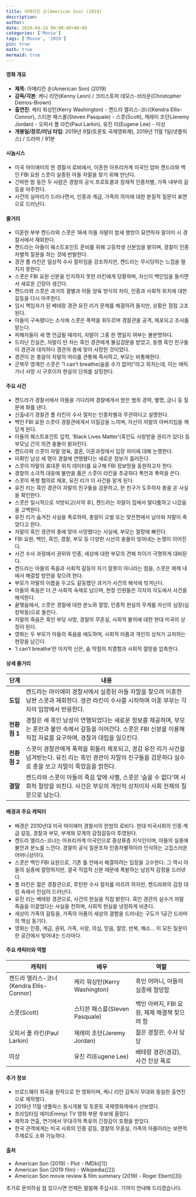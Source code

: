 ```yaml
---
title: 아메리칸 손(American Son) (2019)
description: 
author: 
date: 2020-04-24 00:00:00+00:00
categories: ['Movie']
tags: ['Movie', '2019']
pin: true
math: true
mermaid: true
---
```

#### 영화 개요

- **제목**: 아메리칸 손(American Son) (2019)
- **감독/각본**: 케니 리언(Kenny Leon) / 크리스토퍼 데모스-브라운(Christopher Demos-Brown)
- **출연진**: 케리 워싱턴(Kerry Washington) - 켄드라 엘리스-코너(Kendra Ellis-Connor), 스티븐 패스콜(Steven Pasquale) - 스콧(Scott), 제레미 조던(Jeremy Jordan) - 오피서 폴 라킨(Paul Larkin), 유진 리(Eugene Lee) - 미상
- **개봉일/장르/러닝 타임**: 2019년 9월(토론토 국제영화제), 2019년 11월 1일(넷플릭스) / 드라마 / 91분

#### 시놉시스

- 미국 마이애미의 한 경찰서 로비에서, 이혼한 아프리카계 미국인 엄마 켄드라와 백인 FBI 요원 스콧이 실종된 아들 자말을 찾기 위해 만난다.
- 긴박한 밤 동안 두 사람은 경찰의 공식 프로토콜과 잠재적 인종차별, 가족 내부의 갈등을 마주한다.
- 사건의 실마리가 드러나면서, 인종과 계급, 가족의 의미에 대한 본질적 질문이 표면으로 드러난다.

#### 줄거리

- 이혼한 부부 켄드라와 스콧은 18세 아들 자말이 밤새 행방이 묘연하자 말이미 시 경찰서에서 재회한다.
- 켄드라는 아들이 웨스트포인트 준비를 위해 고등학생 신분임을 밝히며, 경찰이 인종차별적 질문을 하는 것에 반발한다.
- 경관 폴 라킨은 일상적 수사 절차임을 강조하지만, 켄드라는 무시당하는 느낌을 떨치지 못한다.
- 스콧은 FBI 요원 신분을 인지하지 못한 라킨에게 당황하며, 자신이 백인임을 들키면서 새로운 긴장이 생긴다.
- 켄드라와 스콧은 과거의 결별과 아들 양육 방식의 차이, 인종과 사회적 위치에 대한 갈등을 다시 마주한다.
- 임시 책임자가 된 베테랑 경관 유진 리가 문제를 해결하려 들지만, 상황은 점점 고조된다.
- 아들이 구속됐다는 소식에 스콧은 폭력을 휘두르며 경찰관을 공격, 체포되고 조사를 받는다.
- 피해자들이 세 명 언급될 때까지, 자말이 그중 한 명일지 여부는 불분명하다.
- 드러난 진실은, 자말이 탄 차는 흑인 경관에게 불심검문을 받았고, 동행 흑인 친구들이 경관과 대치하다 경관의 총에 맞아 사망한 것이었다.
- 경관이 쏜 총알이 자말의 머리를 관통해 즉사하고, 부모는 비통해한다.
- 군복무 영계인 스콧은 “I can’t breathe(숨을 수가 없어)”라고 외치는데, 이는 에릭 가너 사망 시 구호이자 현실의 단죄를 상징한다.

#### 주요 사건

- 켄드라가 경찰서에서 아들을 기다리며 경찰에게서 받은 범죄 경력, 별명, 금니 등 질문에 화를 낸다.
- 신출내기 경찰관 폴 라킨이 수사 절차는 인종차별과 무관하다고 설명한다.
- 백인 FBI 요원 스콧이 경찰관에게서 이질감을 느끼며, 자신이 자말의 아버지임을 깨닫게 된다.
- 아들의 웨스트포인트 입학, ‘Black Lives Matter’(흑인도 사랑받을 권리가 있다) 등 부모님 간의 의견 충돌이 밝혀진다.
- 켄드라와 스콧이 자말 양육, 결혼, 이혼과정에서 입장 차이에 대해 논쟁한다.
- 미확인 남성 세 명이 경찰에 연행됐다는 새로운 정보가 흘러든다.
- 스콧이 자말의 휴대폰 위치 데이터를 요구해 FBI 정보망을 동원하고자 한다.
- 경찰의 소극적 대응에 불만을 품은 스콧이 라킨을 추궁하다 폭언과 폭력을 쓴다.
- 스콧이 폭행 혐의로 체포, 유진 리가 이 사건을 맡게 된다.
- 유진 리는 흑인 경관이 자말의 친구들을 검문하고, 한 친구가 도주하자 총을 쏜 사실을 확인한다.
- 스콧은 일시적으로 석방되고(서약 후), 켄드라는 자말이 집에서 말다툼하고 나갔음을 고백한다.
- 유진 리가 숨겨진 사실을 폭로하여, 총알이 오발 또는 맞은편에서 날아와 자말이 죽었다고 한다.
- 자말이 흑인 경관의 총에 맞아 사망했다는 사실에, 부모는 절망에 빠진다.
- FBI 요원, 백인, 흑인, 경찰, 부모 등 다양한 시선의 충돌이 빚어내는 논쟁이 이어진다.
- 사건 수사 과정에서 권위와 인종, 세상에 대한 부모의 견해 차이가 극명하게 대비된다.
- 켄드라는 아들의 죽음과 사회적 갈등이 자기 잘못이 아니라는 점을, 스콧은 체제 내에서 해결할 방안을 찾으려 한다.
- 부모가 자말의 이름을 두고도 갈등했던 과거가 사건의 해석에 빗겨난다.
- 아들의 죽음은 더 큰 사회적 숙제로 남으며, 현장 인원들은 각자의 각도에서 사건을 해석한다.
- 끝맺음에서, 스콧은 경찰에 대한 분노와 절망, 인종적 현실의 무게를 자신의 심장(심장박동)으로 돌린다.
- 자말의 죽음은 흑인 부당 사망, 경찰의 무훈실, 사회적 불의에 대한 현대 미국의 상징이 된다.
- 영화는 두 부모가 아들의 죽음을 애도하며, 사회적 아픔과 개인의 상처가 교차하는 현장을 남긴다.
- ‘I can’t breathe’란 마지막 신은, 숨 막힘의 치열함과 사회적 절망을 압축한다.

#### 상세 줄거리

| **단계** | **내용** |
|----------|----------|
| **도입** | 켄드라는 마이애미 경찰서에서 실종된 아들 자말을 찾으려 이혼한 남편 스콧과 재회한다. 경관 라킨이 수사를 시작하며 이혼 부부는 각자의 입장에서 반응한다. |
| **전환점 1** | 경찰은 세 흑인 남성이 연행되었다는 새로운 정보를 제공하며, 부모는 혼란과 불안 속에서 갈등을 이어간다. 스콧은 FBI 신분을 이용해 직접 자료를 요구하며, 경찰과 대립을 일으킨다. |
| **전환점 2** | 스콧이 경찰관에게 폭력을 휘둘러 체포되고, 경감 유진 리가 사건을 넘겨받는다. 유진 리는 흑인 경관이 자말의 친구들을 검문하다 실수로 총을 쏘고 자말이 죽었음을 밝힌다. |
| **결말** | 켄드라와 스콧이 아들의 죽음 앞에 사별, 스콧은 ‘숨을 수 없다’며 사회적 절망을 외친다. 사건은 부모의 개인적 상처이자 사회 전체의 질문으로 남는다. |

#### 배경과 주요 캐릭터

- 배경은 2010년대 미국 마이애미 경찰서의 한밤의 로비다. 현대 미국사회의 인종·계급 갈등, 경찰과 부모, 부계와 모계의 감정갈등이 투영된다.
- 켄드라 엘리스-코너는 아프리카계 미국인으로 중상류층 지식인이며, 아들의 실종에 불안과 분노를 느낀다. 경찰의 공식 질문조차 인종차별적이라 인식하는 고집스러운 어머니상이다.
- 스콧은 백인 FBI 요원으로, 기존 틀 안에서 해결하려는 입장을 고수한다. 그 역시 아들의 실종에 절망하지만, 결국 직업적 신분 때문에 폭발하는 남성적 감정을 드러낸다.
- 폴 라킨은 젊은 경찰관으로, 루틴한 수사 절차를 따르려 하지만, 켄드라와의 감정 대립 속에서 진심이 드러난다.
- 유진 리는 베테랑 경관으로, 사건의 현실을 직접 밝힌다. 흑인 경관의 실수가 자말 죽음을 이끌었다는 사실을 전하며, 사회적 현실을 냉정하게 비춘다.
- 세상이 가족의 갈등을, 가족의 아픔이 세상의 결함을 드러내는 구도가 1공간 드라마의 핵심 동기다.
- 영화는 인종, 계급, 권위, 가족, 사랑, 의심, 믿음, 절망, 반복, 해소… 이 모든 질문이 한 공간에서 빚어내는 드라마다.

#### 주요 캐릭터와 역할

| **캐릭터**              | **배우**           | **역할**                               |
|-------------------------|--------------------|----------------------------------------|
| 켄드라 엘리스-코너(Kendra Ellis-Connor) | 케리 워싱턴(Kerry Washington) | 흑인 어머니, 아들의 실종에 절망함          |
| 스콧(Scott)              | 스티븐 패스콜(Steven Pasquale) | 백인 아버지, FBI 요원, 체제 해결책 찾으려 함 |
| 오피서 폴 라킨(Paul Larkin) | 제레미 조던(Jeremy Jordan) | 젊은 경찰관, 수사 담당                  |
| 미상                     | 유진 리(Eugene Lee)       | 베테랑 경관(경감), 사건 진상 폭로         |

#### 추가 정보

- 브로드웨이 희곡을 원작으로 한 영화이며, 케니 리언 감독이 무대와 동일한 출연진으로 제작했다.
- 2019년 11월 넷플릭스 동시개봉 및 토론토 국제영화제에서 선보였다.
- 프라임타임 에미(Emmy) TV 영화 부문 후보에 올랐다.
- 제작과 연출, 연기에서 무대극적 특유의 긴장감이 호평을 받았다.
- 한국 관객에게는 미국 사회의 인종 갈등, 경찰의 무훈실, 가족의 아픔이라는 보편적 주제로도 소화 가능하다.

#### 출처

- American Son (2019) - Plot - IMDb([1])
- American Son (2019 film) - Wikipedia([2])
- American Son movie review & film summary (2019) - Roger Ebert([3])

추가로 문의하실 점 있으시면 언제든 말씀해 주십시오. 기꺼이 안내해 드리겠습니다.
